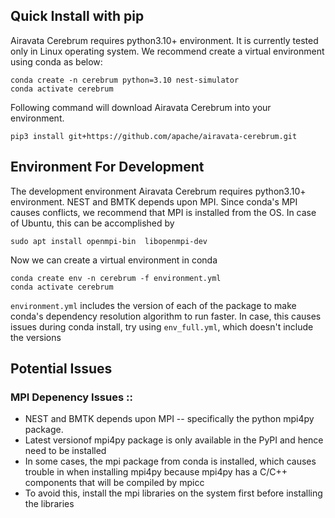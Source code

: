 
## Quick Install with pip

Airavata Cerebrum requires python3.10+ environment. 
It is currently tested only in Linux operating system.
We recommend create a virtual environment using conda as below:
```
conda create -n cerebrum python=3.10 nest-simulator
conda activate cerebrum
```

Following command will download Airavata Cerebrum into your environment. 
```
pip3 install git+https://github.com/apache/airavata-cerebrum.git
```

## Environment For Development

The development environment Airavata Cerebrum requires python3.10+ environment. 
NEST and BMTK depends upon MPI. Since conda's MPI causes conflicts, we recommend 
that MPI is installed from the OS. In case of Ubuntu, this can be accomplished by
```
sudo apt install openmpi-bin  libopenmpi-dev
```

Now we can create a virtual environment in conda
```
conda create env -n cerebrum -f environment.yml
conda activate cerebrum
```

`environment.yml` includes the version of each of the package to make conda's 
dependency resolution algorithm to run faster. In case, this causes issues
during conda install, try using `env_full.yml`, which doesn't include 
the versions 

## Potential Issues

### MPI Depenency Issues ::

- NEST and BMTK depends upon MPI -- specifically the python mpi4py package.
- Latest versionof mpi4py package is only available in the PyPI and hence need to be
  installed 
- In some cases, the mpi package from conda is installed, which causes trouble in
  when installing mpi4py because mpi4py has a C/C++ components that will be 
  compiled by mpicc
- To avoid this, install the mpi libraries on the system first before installing the
  libraries
